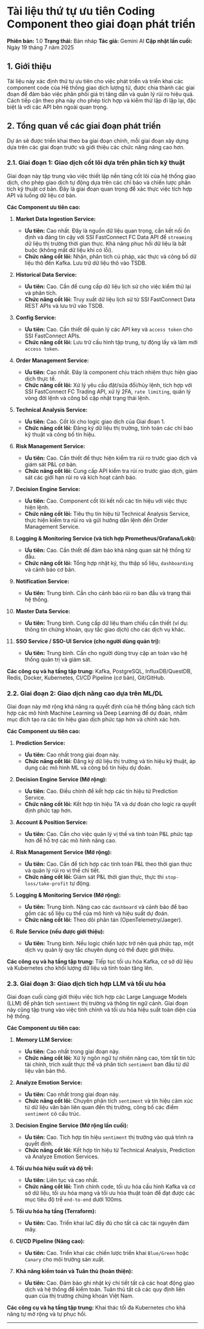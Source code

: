 

# Tài liệu thứ tự ưu tiên Coding Component theo giai đoạn phát triển

**Phiên bản:** 1.0
**Trạng thái:** Bản nháp
**Tác giả:** Gemini AI
**Cập nhật lần cuối:** Ngày 19 tháng 7 năm 2025

## 1. Giới thiệu

Tài liệu này xác định thứ tự ưu tiên cho việc phát triển và triển khai các component code của Hệ thống giao dịch lượng tử, được chia thành các giai đoạn để đảm bảo việc phân phối giá trị tăng dần và quản lý rủi ro hiệu quả. Cách tiếp cận theo pha này cho phép tích hợp và kiểm thử lặp đi lặp lại, đặc biệt là với các API bên ngoài quan trọng.

## 2. Tổng quan về các giai đoạn phát triển

Dự án sẽ được triển khai theo ba giai đoạn chính, mỗi giai đoạn xây dựng dựa trên các giai đoạn trước và giới thiệu các chức năng nâng cao hơn.

### 2.1. Giai đoạn 1: Giao dịch cốt lõi dựa trên phân tích kỹ thuật

Giai đoạn này tập trung vào việc thiết lập nền tảng cốt lõi của hệ thống giao dịch, cho phép giao dịch tự động dựa trên các chỉ báo và chiến lược phân tích kỹ thuật cơ bản. Đây là giai đoạn quan trọng để xác thực việc tích hợp API và luồng dữ liệu cơ bản.

**Các Component ưu tiên cao:**

1.  **Market Data Ingestion Service:**
    * **Ưu tiên:** Cao nhất. Đây là nguồn dữ liệu quan trọng, cần kết nối ổn định và đáng tin cậy với SSI FastConnect FC Data API để `streaming` dữ liệu thị trường thời gian thực. Khả năng phục hồi dữ liệu là bắt buộc (không mất dữ liệu khi có lỗi).
    * **Chức năng cốt lõi:** Nhận, phân tích cú pháp, xác thực và công bố dữ liệu thô đến Kafka. Lưu trữ dữ liệu thô vào TSDB.

2.  **Historical Data Service:**
    * **Ưu tiên:** Cao. Cần để cung cấp dữ liệu lịch sử cho việc kiểm thử lại và phân tích.
    * **Chức năng cốt lõi:** Truy xuất dữ liệu lịch sử từ SSI FastConnect Data REST APIs và lưu trữ vào TSDB.

3.  **Config Service:**
    * **Ưu tiên:** Cao. Cần thiết để quản lý các API key và `access token` cho SSI FastConnect APIs.
    * **Chức năng cốt lõi:** Lưu trữ cấu hình tập trung, tự động lấy và làm mới `access token`.

4.  **Order Management Service:**
    * **Ưu tiên:** Cao nhất. Đây là component chịu trách nhiệm thực hiện giao dịch thực tế.
    * **Chức năng cốt lõi:** Xử lý yêu cầu đặt/sửa đổi/hủy lệnh, tích hợp với SSI FastConnect FC Trading API, xử lý 2FA, `rate limiting`, quản lý vòng đời lệnh và công bố cập nhật trạng thái lệnh.

5.  **Technical Analysis Service:**
    * **Ưu tiên:** Cao. Cốt lõi cho logic giao dịch của Giai đoạn 1.
    * **Chức năng cốt lõi:** Đăng ký dữ liệu thị trường, tính toán các chỉ báo kỹ thuật và công bố tín hiệu.

6.  **Risk Management Service:**
    * **Ưu tiên:** Cao. Cần thiết để thực hiện kiểm tra rủi ro trước giao dịch và giám sát P&L cơ bản.
    * **Chức năng cốt lõi:** Cung cấp API kiểm tra rủi ro trước giao dịch, giám sát các giới hạn rủi ro và kích hoạt cảnh báo.

7.  **Decision Engine Service:**
    * **Ưu tiên:** Cao. Component cốt lõi kết nối các tín hiệu với việc thực hiện lệnh.
    * **Chức năng cốt lõi:** Tiêu thụ tín hiệu từ Technical Analysis Service, thực hiện kiểm tra rủi ro và gửi hướng dẫn lệnh đến Order Management Service.

8.  **Logging & Monitoring Service (và tích hợp Prometheus/Grafana/Loki):**
    * **Ưu tiên:** Cao. Cần thiết để đảm bảo khả năng quan sát hệ thống từ đầu.
    * **Chức năng cốt lõi:** Tổng hợp nhật ký, thu thập số liệu, `dashboarding` và cảnh báo cơ bản.

9.  **Notification Service:**
    * **Ưu tiên:** Trung bình. Cần cho cảnh báo rủi ro ban đầu và trạng thái hệ thống.

10. **Master Data Service:**
    * **Ưu tiên:** Trung bình. Cung cấp dữ liệu tham chiếu cần thiết (ví dụ: thông tin chứng khoán, quy tắc giao dịch) cho các dịch vụ khác.

11. **SSO Service / SSO-UI Service (cho người dùng quản trị):**
    * **Ưu tiên:** Trung bình. Cần cho người dùng truy cập an toàn vào hệ thống quản trị và giám sát.

**Các công cụ và hạ tầng tập trung:** Kafka, PostgreSQL, InfluxDB/QuestDB, Redis, Docker, Kubernetes, CI/CD Pipeline (cơ bản), Git/GitHub.

### 2.2. Giai đoạn 2: Giao dịch nâng cao dựa trên ML/DL

Giai đoạn này mở rộng khả năng ra quyết định của hệ thống bằng cách tích hợp các mô hình Machine Learning và Deep Learning để dự đoán, nhằm mục đích tạo ra các tín hiệu giao dịch phức tạp hơn và chính xác hơn.

**Các Component ưu tiên cao:**

1.  **Prediction Service:**
    * **Ưu tiên:** Cao nhất trong giai đoạn này.
    * **Chức năng cốt lõi:** Đăng ký dữ liệu thị trường và tín hiệu kỹ thuật, áp dụng các mô hình ML và công bố tín hiệu dự đoán.

2.  **Decision Engine Service (Mở rộng):**
    * **Ưu tiên:** Cao. Điều chỉnh để kết hợp các tín hiệu từ Prediction Service.
    * **Chức năng cốt lõi:** Kết hợp tín hiệu TA và dự đoán cho logic ra quyết định phức tạp hơn.

3.  **Account & Position Service:**
    * **Ưu tiên:** Cao. Cần cho việc quản lý vị thế và tính toán P&L phức tạp hơn để hỗ trợ các mô hình nâng cao.

4.  **Risk Management Service (Mở rộng):**
    * **Ưu tiên:** Cao. Cần để tích hợp các tính toán P&L theo thời gian thực và quản lý rủi ro vị thế chi tiết.
    * **Chức năng cốt lõi:** Giám sát P&L thời gian thực, thực thi `stop-loss/take-profit` tự động.

5.  **Logging & Monitoring Service (Mở rộng):**
    * **Ưu tiên:** Trung bình. Nâng cao các `dashboard` và cảnh báo để bao gồm các số liệu cụ thể của mô hình và hiệu suất dự đoán.
    * **Chức năng cốt lõi:** Theo dõi phân tán (OpenTelemetry/Jaeger).

6.  **Rule Service (nếu được giới thiệu):**
    * **Ưu tiên:** Trung bình. Nếu logic chiến lược trở nên quá phức tạp, một dịch vụ quản lý quy tắc chuyên dụng có thể được giới thiệu.

**Các công cụ và hạ tầng tập trung:** Tiếp tục tối ưu hóa Kafka, cơ sở dữ liệu và Kubernetes cho khối lượng dữ liệu và tính toán tăng lên.

### 2.3. Giai đoạn 3: Giao dịch tích hợp LLM và tối ưu hóa

Giai đoạn cuối cùng giới thiệu việc tích hợp các Large Language Models (LLM) để phân tích `sentiment` thị trường và thông tin ngữ cảnh. Giai đoạn này cũng tập trung vào việc tinh chỉnh và tối ưu hóa hiệu suất toàn diện của hệ thống.

**Các Component ưu tiên cao:**

1.  **Memory LLM Service:**
    * **Ưu tiên:** Cao nhất trong giai đoạn này.
    * **Chức năng cốt lõi:** Xử lý ngôn ngữ tự nhiên nâng cao, tóm tắt tin tức tài chính, trích xuất thực thể và phân tích `sentiment` ban đầu từ dữ liệu văn bản thô.

2.  **Analyze Emotion Service:**
    * **Ưu tiên:** Cao nhất trong giai đoạn này.
    * **Chức năng cốt lõi:** Chuyên phân tích `sentiment` và tín hiệu cảm xúc từ dữ liệu văn bản liên quan đến thị trường, công bố các điểm `sentiment` có cấu trúc.

3.  **Decision Engine Service (Mở rộng lần cuối):**
    * **Ưu tiên:** Cao. Tích hợp tín hiệu `sentiment` thị trường vào quá trình ra quyết định.
    * **Chức năng cốt lõi:** Kết hợp tín hiệu từ Technical Analysis, Prediction và Analyze Emotion Services.

4.  **Tối ưu hóa hiệu suất và độ trễ:**
    * **Ưu tiên:** Liên tục và cao nhất.
    * **Chức năng cốt lõi:** Tinh chỉnh code, tối ưu hóa cấu hình Kafka và cơ sở dữ liệu, tối ưu hóa mạng và tối ưu hóa thuật toán để đạt được các mục tiêu độ trễ `end-to-end` dưới 100ms.

5.  **Tối ưu hóa hạ tầng (Terraform):**
    * **Ưu tiên:** Cao. Triển khai IaC đầy đủ cho tất cả các tài nguyên đám mây.

6.  **CI/CD Pipeline (Nâng cao):**
    * **Ưu tiên:** Cao. Triển khai các chiến lược triển khai `Blue/Green` hoặc `Canary` cho môi trường sản xuất.

7.  **Khả năng kiểm toán và Tuân thủ (hoàn thiện):**
    * **Ưu tiên:** Cao. Đảm bảo ghi nhật ký chi tiết tất cả các hoạt động giao dịch và hệ thống để kiểm toán. Tuân thủ tất cả các quy định liên quan của thị trường chứng khoán Việt Nam.

**Các công cụ và hạ tầng tập trung:** Khai thác tối đa Kubernetes cho khả năng tự mở rộng và tự phục hồi.

---
